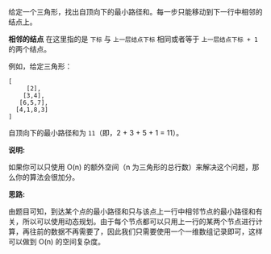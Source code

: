 给定一个三角形，找出自顶向下的最小路径和。每一步只能移动到下一行中相邻的结点上。

**相邻的结点** 在这里指的是 `下标` 与 `上一层结点下标` 相同或者等于 `上一层结点下标 + 1` 的两个结点。

例如，给定三角形：

```
[
     [2],
    [3,4],
   [6,5,7],
  [4,1,8,3]
]
```

自顶向下的最小路径和为 `11`（即，2 + 3 + 5 + 1 = 11）。

**说明:**

如果你可以只使用 O(n) 的额外空间（n 为三角形的总行数）来解决这个问题，那么你的算法会很加分。

**思路:**

由题目可知，到达某个点的最小路径和只与该点上一行中相邻节点的最小路径和有关，所以可以使用动态规划。由于每个节点都可以只用上一行的某两个节点进行计算，再往前的数据不再需要了，因此我们只需要使用一个一维数组记录即可，这样可以做到 O(n) 的空间复杂度。

